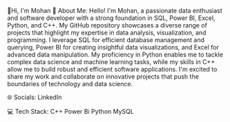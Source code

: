 👋Hi, I'm Mohan
💫 About Me:
Hello! I'm Mohan, a passionate data enthusiast and software developer with a strong foundation in SQL, Power BI, Excel, Python, and C++. My GitHub repository showcases a diverse range of projects that highlight my expertise in data analysis, visualization, and programming. I leverage SQL for efficient database management and querying, Power BI for creating insightful data visualizations, and Excel for advanced data manipulation. My proficiency in Python enables me to tackle complex data science and machine learning tasks, while my skills in C++ allow me to build robust and efficient software applications. I'm excited to share my work and collaborate on innovative projects that push the boundaries of technology and data science.

🌐 Socials:
LinkedIn

💻 Tech Stack:
C++ Power Bi Python MySQL
